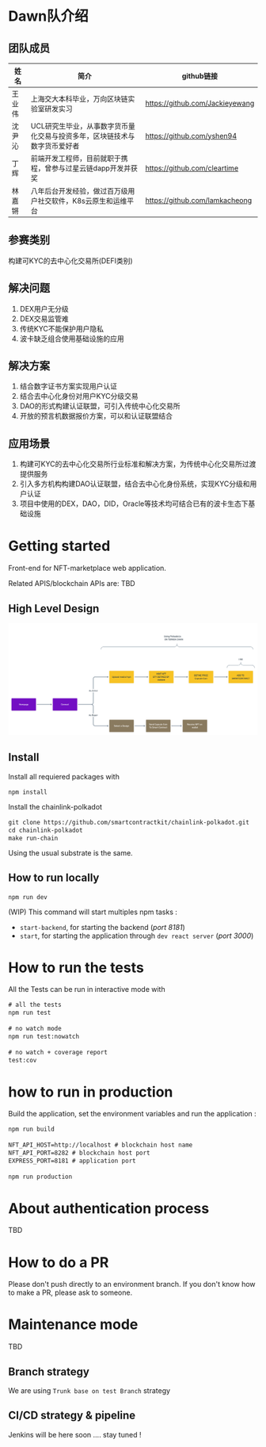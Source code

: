 # Dawn队介绍

## 团队成员
姓名 | 简介 | github链接
--|--|--
王业伟 | 上海交大本科毕业，万向区块链实验室研发实习 | https://github.com/Jackieyewang
沈尹沁 | UCL研究生毕业，从事数字货币量化交易与投资多年，区块链技术与数字货币爱好者 | https://github.com/yshen94
丁辉 | 前端开发工程师，目前就职于携程，曾参与过星云链dapp开发并获奖 | https://github.com/cleartime
林嘉锵 | 八年后台开发经验，做过百万级用户社交软件，K8s云原生和运维平台 | https://github.com/lamkacheong

## 参赛类别
构建可KYC的去中心化交易所(DEFI类别)

## 解决问题
1. DEX用户无分级
2. DEX交易监管难
3. 传统KYC不能保护用户隐私
4. 波卡缺乏组合使用基础设施的应用

## 解决方案
1. 结合数字证书方案实现用户认证
2. 结合去中心化身份对用户KYC分级交易
3. DAO的形式构建认证联盟，可引入传统中心化交易所
4. 开放的预言机数据报价方案，可以和认证联盟结合

## 应用场景
1. 构建可KYC的去中心化交易所行业标准和解决方案，为传统中心化交易所过渡提供服务
2. 引入多方机构构建DAO认证联盟，结合去中心化身份系统，实现KYC分级和用户认证
3. 项目中使用的DEX，DAO，DID，Oracle等技术均可结合已有的波卡生态下基础设施


# Getting started

Front-end for NFT-marketplace web application.

Related APIS/blockchain APIs are: TBD

## High Level Design

![HLD](nft-marketplace-HLD.png)

## Install

Install all requiered packages with

```
npm install
```



Install the chainlink-polkadot

```
git clone https://github.com/smartcontractkit/chainlink-polkadot.git
cd chainlink-polkadot
make run-chain
```

Using the usual substrate is the same.

## How to run locally

```
npm run dev
```

(WIP) This command will start multiples npm tasks :

- `start-backend`, for starting the backend (_port 8181_)
- `start`, for starting the application through `dev react server` (_port 3000_)

# How to run the tests

All the Tests can be run in interactive mode with

```
# all the tests
npm run test

# no watch mode
npm run test:nowatch

# no watch + coverage report
test:cov
```

# how to run in production

Build the application, set the environment variables and run the application :

```
npm run build

NFT_API_HOST=http://localhost # blockchain host name
NFT_API_PORT=8282 # blockchain host port
EXPRESS_PORT=8181 # application port

npm run production
```

# About authentication process

TBD

# How to do a PR

Please don't push directly to an environment branch. If you don't know how to make a PR, please ask to someone.

# Maintenance mode

TBD

## Branch strategy

We are using `Trunk base on test Branch` strategy

## CI/CD strategy & pipeline

Jenkins will be here soon .... stay tuned !
